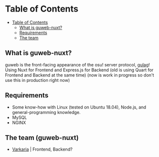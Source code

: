 Table of Contents
==================
- [Table of Contents](#table-of-contents)
  - [What is guweb-nuxt?](#what-is-guweb-nuxt)
  - [Requirements](#requirements)
  - [The team](#the-team)

What is guweb-nuxt?
------

guweb is the front-facing appearance of the osu! server protocol, [gulag](https://github.com/cmyui/gulag)!
Using Nuxt for Frontend and Express.js for Backend (old is using Quart for Frontend and Backend at the same time)
(now is work in progress so don't use this in production right now)

Requirements
------

- Some know-how with Linux (tested on Ubuntu 18.04), Node.js, and general-programming knowledge.
- MySQL
- NGINX

The team (guweb-nuxt)
------
- [Varkaria](https://github.com/Varkaria) | Frontend, Backend?